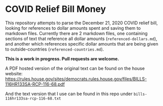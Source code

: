 # COVID Relief Bill Money

This repository attempts to parse the December 21, 2020 COVID relief bill, looking for references to dollar amounts spent and saving them to markdown files. Currently there are 2 markdown files, one containing sections of text that reference all dollar amounts (`referenced-dollars.md`), and another which references specific dollar amounts that are being given to outside-countries (`referenced-countries.md`).

**This is a work in progress. Pull requests are welcome.**

A PDF hosted version of the original text can be found on the house website: https://rules.house.gov/sites/democrats.rules.house.gov/files/BILLS-116HR133SA-RCP-116-68.pdf

And the text version that I use can be found in this repo under `bills-116hr133sa-rcp-116-68.txt`
